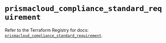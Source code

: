 # `prismacloud_compliance_standard_requirement`

Refer to the Terraform Registry for docs: [`prismacloud_compliance_standard_requirement`](https://registry.terraform.io/providers/paloaltonetworks/prismacloud/1.7.0/docs/resources/compliance_standard_requirement).
